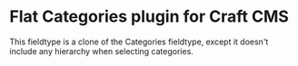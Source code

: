 # Flat Categories plugin for Craft CMS

This fieldtype is a clone of the Categories fieldtype, except it doesn't include any hierarchy when selecting categories.
